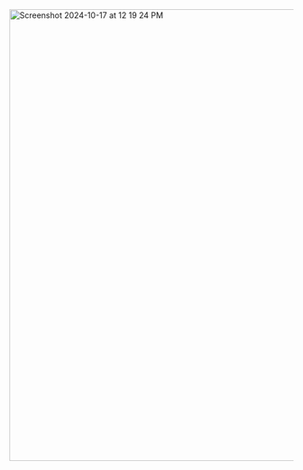 <img width="801" alt="Screenshot 2024-10-17 at 12 19 24 PM" src="https://github.com/user-attachments/assets/67bc2de6-1def-4919-8ce7-4a342248aa8b">
